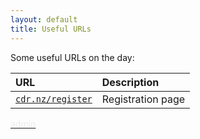 ```yaml
---
layout: default
title: Useful URLs
---
```


Some useful URLs on the day:

| URL                                          | Description       |
|:---------------------------------------------|:------------------|
| [`cdr.nz/register`](https://cdr.nz/register) | Registration page |


[<span style="color:#EAECEE">admin</span>](/admin/urls)
